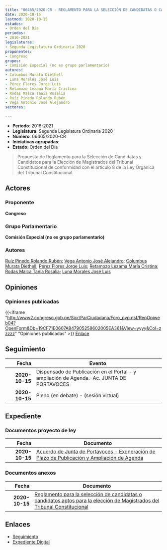 ```yaml
---
title: "06465/2020-CR - REGLAMENTO PARA LA SELECCIÓN DE CANDIDATAS O CANDIDATOS APTOS PARA LA ELECCIÓN DE MAGISTRADOS DEL TRIBUNAL CONSTITUCIONAL"
date: 2020-10-15
lastmod: 2020-10-15
estados:
- Orden del Día
periodos:
- 2016-2021
legislaturas:
- Segunda Legislatura Ordinaria 2020
proponentes:
- Congreso
grupos:
- Comisión Especial (no es grupo parlamentario)
autores:
- Columbus Murata Diethell
- Luna Morales José Luis
- Pérez Flores Jorge Luis
- Retamozo Lezama María Cristina
- Rodas Malca Tania Rosalia
- Ruíz Pinedo Rolando Rubén
- Vega Antonio José Alejandro
sectores:

---
```

- **Periodo**: 2016-2021
- **Legislatura**: Segunda Legislatura Ordinaria 2020
- **Número**: 06465/2020-CR
- **Iniciativas agrupadas**: 
- **Estado**: Orden del Día

> Propuesta de Reglamento para la Selección de Candidatas y Candidatos para la Elección de Magistrados del Tribunal Constitucional de conformidad con el artículo 8 de la Ley Orgánica del Tribunal Constitucional.


## Actores

### Proponente

**Congreso**

### Grupo Parlamentario

**Comisión Especial (no es grupo parlamentario)**

### Autores

[Ruíz Pinedo Rolando Rubén](mailto:mailto:rruiz@congreso.gob.pe); [Vega Antonio José Alejandro](mailto:mailto:jvegaa@congreso.gob.pe); [Columbus Murata Diethell](mailto:mailto:dcolumbus@congreso.gob.pe); [Pérez Flores Jorge Luis](mailto:mailto:jperezf@congreso.gob.pe); [Retamozo Lezama María Cristina](mailto:mailto:mretamozo@congreso.gob.pe); [Rodas Malca Tania Rosalia](mailto:mailto:trodas@congreso.gob.pe); [Luna Morales José Luis](mailto:mailto:jlunam@congreso.gob.pe)

## Opiniones

### Opiniones publicadas

{{<iframe "http://www2.congreso.gob.pe/Sicr/ParCiudadana/Foro_pvp.nsf/RepOpiweb04?OpenForm&Db=19CF71E0607A847905258602005EA361&View=yyyy&Col=zzzzz" "Opiniones publicadas" >}}
[Enlace](http://www2.congreso.gob.pe/Sicr/ParCiudadana/Foro_pvp.nsf/RepOpiweb04?OpenForm&Db=19CF71E0607A847905258602005EA361&View=yyyy&Col=zzzzz)


## Seguimiento

| Fecha | Evento |
|------:|--------|
| **2020-10-15** | Dispensado de Publicación en el Portal - y ampliación de Agenda.-Ac. JUNTA DE PORTAVOCES |
| **2020-10-15** | Pleno (en debate) - (sesión virtual) |

## Expediente

### Documentos proyecto de ley

| Fecha | Documento |
|------:|-----------|
| **2020-10-15** | [Acuerdo de Junta de Portavoces - Exoneración de Plazo de Publicación y Ampliación de Agenda](https://leyes.congreso.gob.pe/Documentos/2016_2021/Acuerdos/Junta_Portavoces/AJP06465-20201015.pdf) |

### Documentos anexos

| Fecha | Documento |
|------:|-----------|
| **2020-10-15** | [Reglamento para la selección de candidatas o candidatos aptos para la elección de Magistrados del Tribunal Constitucional](https://leyes.congreso.gob.pe/Documentos/2016_2021/Proyectos_de_Ley_y_de_Resoluciones_Legislativas/PL06465-20201015.pdf) |

## Enlaces

- [Seguimiento](http://www2.congreso.gob.pe/Sicr/TraDocEstProc/CLProLey2016.nsf/f7fff46988ca05b1052578e100829cc7/6d94d466b30a6b5e05258602005874e9?OpenDocument)
- [Expediente Digital](http://www2.congreso.gob.pe/Sicr/TraDocEstProc/Expvirt_2011.nsf/visbusqptramdoc1621/06465?opendocument)

